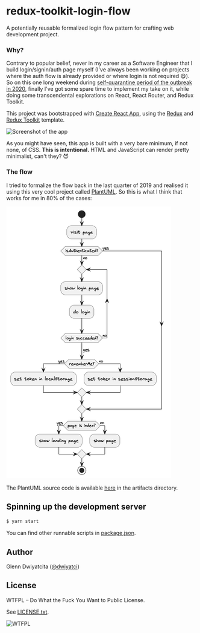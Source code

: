 # redux-toolkit-login-flow

A potentially reusable formalized login flow pattern for crafting web development project.

### Why?

Contrary to popular belief, never in my career as a Software Engineer that I build login/signin/auth page myself (I've always been working on projects where the auth flow is already provided or where login is not required 😋). So on this one long weekend during [self-quarantine period of the outbreak in 2020](https://en.wikipedia.org/wiki/2019%E2%80%9320_coronavirus_pandemic), finally I've got some spare time to implement my take on it, while doing some transcendental explorations on React, React Router, and Redux Toolkit.

This project was bootstrapped with [Create React App](https://github.com/facebook/create-react-app), using the [Redux](https://redux.js.org/) and [Redux Toolkit](https://redux-toolkit.js.org/) template.

![Screenshot of the app](artifacts/screenshot.png)

As you might have seen, this app is built with a very bare minimum, if not none, of CSS. **This is intentional.** HTML and JavaScript can render pretty minimalist, can't they? 😈

### The flow

I tried to formalize the flow back in the last quarter of 2019 and realised it using this very cool project called [PlantUML](https://plantuml.com/). So this is what I think that works for me in 80% of the cases:

![The login flowchart](artifacts/login-flow-handwritten.png)

The PlantUML source code is available [here](artifacts/login-flow.puml) in the artifacts directory.

## Spinning up the development server

```bash
$ yarn start
```

You can find other runnable scripts in [package.json](package.json).

## Author

Glenn Dwiyatcita ([@dwiyatci](http://tiny.cc/dwiyatci))

## License

WTFPL – Do What the Fuck You Want to Public License.

See [LICENSE.txt](LICENSE.txt).

![WTFPL](http://www.wtfpl.net/wp-content/uploads/2012/12/wtfpl-badge-1.png)
